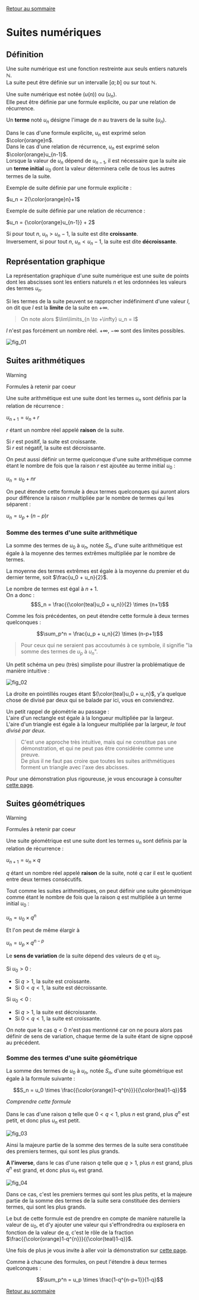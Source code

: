 [Retour au sommaire](https://github.com/EtienneLancon/knowitall/blob/master/lycee/maths/sommaire.md)

# Suites numériques

## Définition

Une suite numérique est une fonction restreinte aux seuls entiers naturels $\mathbb{N}$.  
La suite peut être définie sur un intervalle $[a;b]$ ou sur tout $\mathbb{N}$.  

Une suite numérique est notée $(u(n))$ ou $(u_n)$.  
Elle peut être définie par une formule explicite, ou par une relation de récurrence. 

Un **terme** noté $u_n$ désigne l'image de $n$ au travers de la suite $(u_n)$.

Dans le cas d'une formule explicite, $u_n$ est exprimé selon $\color{orange}n$.  
Dans le cas d'une relation de récurrence, $u_n$ est exprimé selon $\color{orange}u_{n-1}$.  
Lorsque la valeur de $u_n$ dépend de $u_{n-1}$, il est nécessaire que la suite aie un **terme initial** $u_0$ dont la valeur déterminera celle de tous les autres termes de la suite.

Exemple de suite définie par une formule explicite :

$u_n = 2{\color{orange}n}+1$

Exemple de suite définie par une relation de récurrence :

$u_n = {\color{orange}u_{n-1}} + 2$



Si pour tout $n$, $u_n > u_n-1$, la suite est dite **croissante**.  
Inversement, si pour tout $n$, $u_n < u_n-1$, la suite est dite **décroissante**.

## Représentation graphique

La représentation graphique d'une suite numérique est une suite de points dont les abscisses sont les entiers naturels $n$ et les ordonnées les valeurs des termes $u_n$.

Si les termes de la suite peuvent se rapprocher indéfiniment d'une valeur $l$, on dit que $l$ est la **limite** de la suite en $+\infty$.

> On note alors $\lim\limits_{n \to +\infty} u_n = l$

$l$ n'est pas forcément un nombre réel. $+\infty$, $-\infty$ sont des limites possibles.

![fig_01](https://github.com/EtienneLancon/knowitall/blob/master/lycee/maths/002_suites_numeriques/ressources/002_fig_01.png)

## Suites arithmétiques

> [!WARNING]  
> Formules à retenir par coeur

Une suite arithmétique est une suite dont les termes $u_n$ sont définis par la relation de récurrence :  

$u_{n+1} = u_n + r$

$r$ étant un nombre réel appelé **raison** de la suite.

Si $r$ est positif, la suite est croissante.  
Si $r$ est négatif, la suite est décroissante.

On peut aussi définir un terme quelconque d'une suite arithmétique comme étant le nombre de fois que la raison $r$ est ajoutée au terme initial $u_0$ :

$u_n = u_0 + nr$

On peut étendre cette formule à deux termes quelconques qui auront alors pour différence la raison $r$ multipliée par le nombre de termes qui les séparent :

$u_n = u_p + (n-p)r$

### Somme des termes d'une suite arithmétique

La somme des termes de $u_0$ à $u_n$, notée $S_n$, d'une suite arithmétique est égale à la moyenne des termes extrêmes multipliée par le nombre de termes.

La moyenne des termes extrêmes est égale à la moyenne du premier et du dernier terme, soit $\frac{u_0 + u_n}{2}$.

Le nombre de termes est égal à $n+1$.  
On a donc :
$$S_n = \frac{{\color{teal}u_0 + u_n}}{2} \times (n+1)$$


Comme les fois précédentes, on peut étendre cette formule à deux termes quelconques :

$$\sum_p^n = \frac{u_p + u_n}{2} \times (n-p+1)$$

> Pour ceux qui ne seraient pas accoutumés à ce symbole, il signifie "la somme des termes de $u_p$ à $u_n$".

Un petit schéma un peu (très) simpliste pour illustrer la problématique de manière intuitive :

![fig_02](https://github.com/EtienneLancon/knowitall/blob/master/lycee/maths/002_suites_numeriques/ressources/002_fig_02.png)

La droite en pointillés rouges étant ${\color{teal}u_0 + u_n}$, y'a quelque chose de divisé par deux qui se balade par ici, vous en conviendrez.

Un petit rappel de géométrie au passage :  
L'aire d'un rectangle est égale à la longueur multipliée par la largeur.  
L'aire d'un triangle est égale à la longueur multipliée par la largeur, _le tout divisé par deux_.

>C'est une approche très intuitive, mais qui ne constitue pas une démonstration, et qui ne peut pas être considérée comme une preuve.  
>De plus il ne faut pas croire que toutes les suites arithmétiques forment un triangle avec l'axe des abcisses.

Pour une démonstration plus rigoureuse, je vous encourage à consulter [cette page](https://les-suites.fr/arithmetique/somme-des-termes.php).



## Suites géométriques

> [!WARNING]  
> Formules à retenir par coeur

Une suite géométrique est une suite dont les termes $u_n$ sont définis par la relation de récurrence :

$u_{n+1} = u_n \times q$

$q$ étant un nombre réel appelé **raison** de la suite, noté $q$ car il est le quotient entre deux termes consécutifs.

Tout comme les suites arithmétiques, on peut définir une suite géométrique comme étant le nombre de fois que la raison $q$ est multipliée à un terme initial $u_0$ :

$u_n = u_0 \times q^n$

Et l'on peut de même élargir à

$u_n = u_p \times q^{n-p}$

Le **sens de variation** de la suite dépend des valeurs de $q$ et $u_0$.

Si $u_0 > 0$ :  
- Si $q > 1$, la suite est croissante.  
- Si $0 < q < 1$, la suite est décroissante.

Si $u_0 < 0$ :
- Si $q > 1$, la suite est décroissante.
- Si $0 < q < 1$, la suite est croissante.

On note que le cas $q < 0$ n'est pas mentionné car on ne poura alors pas définir de sens de variation, chaque terme de la suite étant de signe opposé au précédent.

### Somme des termes d'une suite géométrique

La somme des termes de $u_0$ à $u_n$, notée $S_n$, d'une suite géométrique est égale à la formule suivante :

$$S_n = u_0 \times \frac{{\color{orange}1-q^{n}}}{{\color{teal}1-q}}$$


*Comprendre cette formule*

Dans le cas d'une raison $q$ telle que $0 < q < 1$, plus $n$ est grand, plus $q^n$ est petit, et donc plus $u_n$ est petit.

![fig_03](https://github.com/EtienneLancon/knowitall/blob/master/lycee/maths/002_suites_numeriques/ressources/002_fig_03.png)

Ainsi la majeure partie de la somme des termes de la suite sera constituée des premiers termes, qui sont les plus grands.

**A l'inverse**, dans le cas d'une raison $q$ telle que $q > 1$, plus $n$ est grand, plus $q^n$ est grand, et donc plus $u_n$ est grand.

![fig_04](https://github.com/EtienneLancon/knowitall/blob/master/lycee/maths/002_suites_numeriques/ressources/002_fig_04.png)

Dans ce cas, c'est les premiers termes qui sont les plus petits, et la majeure partie de la somme des termes de la suite sera constituée des derniers termes, qui sont les plus grands.

Le but de cette formule est de prendre en compte de manière naturelle la valeur de $u_0$, et d'y ajouter une valeur qui s'effrondredra ou explosera en fonction de la valeur de $q$, c'est le rôle de la fraction $\frac{{\color{orange}1-q^{n}}}{{\color{teal}1-q}}$.

Une fois de plus je vous invite à aller voir la démonstration sur [cette page](https://les-suites.fr/geometrique/somme-des-termes.php).

Comme à chacune des formules, on peut l'étendre à deux termes quelconques :

$$\sum_p^n = u_p \times \frac{1-q^{n-p+1}}{1-q}$$

[Retour au sommaire](https://github.com/EtienneLancon/knowitall/blob/master/lycee/maths/sommaire.md)